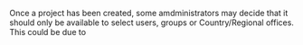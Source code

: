 Once a project has been created, some amdministrators may decide that it should only be available to select users, groups or Country/Regional offices. This could be due to 
